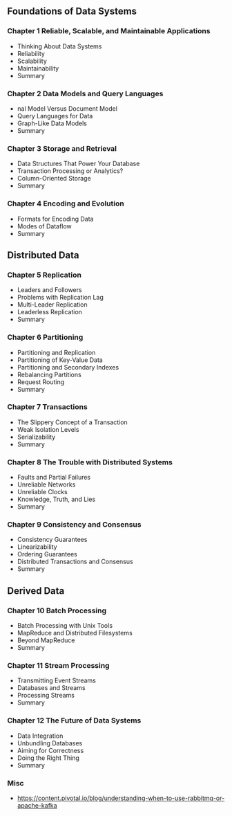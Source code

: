 ## Foundations of Data Systems
### Chapter 1 Reliable, Scalable, and Maintainable Applications
* Thinking About Data Systems
* Reliability
* Scalability
* Maintainability
* Summary
### Chapter 2 Data Models and Query Languages
* nal Model Versus Document Model
* Query Languages for Data
* Graph-Like Data Models
* Summary
### Chapter 3 Storage and Retrieval
* Data Structures That Power Your Database
* Transaction Processing or Analytics?
* Column-Oriented Storage
* Summary
### Chapter 4 Encoding and Evolution
* Formats for Encoding Data
* Modes of Dataflow
* Summary

## Distributed Data
### Chapter 5 Replication
* Leaders and Followers
* Problems with Replication Lag
* Multi-Leader Replication
* Leaderless Replication
* Summary
### Chapter 6 Partitioning
* Partitioning and Replication
* Partitioning of Key-Value Data
* Partitioning and Secondary Indexes
* Rebalancing Partitions
* Request Routing
* Summary
### Chapter 7 Transactions
* The Slippery Concept of a Transaction
* Weak Isolation Levels
* Serializability
* Summary
### Chapter 8 The Trouble with Distributed Systems
* Faults and Partial Failures
* Unreliable Networks
* Unreliable Clocks
* Knowledge, Truth, and Lies
* Summary
### Chapter 9 Consistency and Consensus
* Consistency Guarantees
* Linearizability
* Ordering Guarantees
* Distributed Transactions and Consensus
* Summary
## Derived Data
### Chapter 10 Batch Processing
* Batch Processing with Unix Tools
* MapReduce and Distributed Filesystems
* Beyond MapReduce
* Summary
### Chapter 11 Stream Processing
* Transmitting Event Streams
* Databases and Streams
* Processing Streams
* Summary
### Chapter 12 The Future of Data Systems
* Data Integration
* Unbundling Databases
* Aiming for Correctness
* Doing the Right Thing
* Summary

### Misc
* https://content.pivotal.io/blog/understanding-when-to-use-rabbitmq-or-apache-kafka
